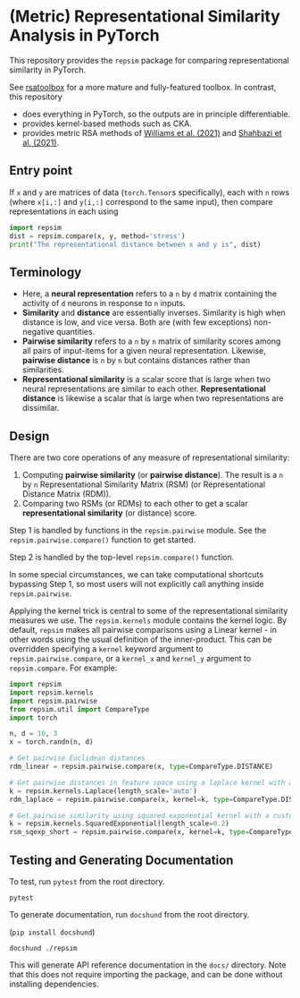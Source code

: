 (Metric) Representational Similarity Analysis in PyTorch
========================================================

This repository provides the `repsim` package for comparing representational similarity in PyTorch.

See [rsatoolbox](https://github.com/rsagroup/rsatoolbox) for a more mature and fully-featured toolbox. In contrast, this
repository
- does everything in PyTorch, so the outputs are in principle differentiable.
- provides kernel-based methods such as CKA.
- provides metric RSA methods of [Williams et al. (2021)](http://arxiv.org/abs/2110.14739) and [Shahbazi et al. (2021)](https://doi.org/10.1016/j.neuroimage.2021.118271).

## Entry point

If `x` and `y` are matrices of data (`torch.Tensor`s specifically), each with `n` rows (where `x[i,:]` and `y[i,:]` 
correspond to the same input), then compare representations in each using
```python
import repsim
dist = repsim.compare(x, y, method='stress')
print("The representational distance between x and y is", dist)
```

## Terminology

- Here, a **neural representation** refers to a `n` by `d` matrix containing the activity of `d` neurons in
response to `n` inputs.
- **Similarity** and **distance** are essentially inverses. Similarity is high when distance is low, and vice versa.
Both are (with few exceptions) non-negative quantities.
- **Pairwise similarity** refers to a `n` by `n` matrix of similarity scores among all pairs of input-items for a given 
neural representation. Likewise, **pairwise distance** is `n` by `n` but contains distances rather than similarities.
- **Representational similarity** is a scalar score that is large when two neural representations are similar to each
other. **Representational distance** is likewise a scalar that is large when two representations are dissimilar.

## Design

There are two core operations of any measure of representational similarity:

1. Computing **pairwise similarity** (or **pairwise distance**). The result is a `n` by `n` Representational Similarity
Matrix (RSM) (or Representational Distance Matrix (RDM)). 
2. Comparing two RSMs (or RDMs) to each other to get a scalar **representational similarity** (or distance) score. 

Step 1 is handled by functions in the `repsim.pairwise` module. See the `repsim.pairwise.compare()` function to get started.

Step 2 is handled by the top-level `repsim.compare()` function.

In some special circumstances, we can take computational shortcuts bypassing Step 1, so most users will not explicitly
call anything inside `repsim.pairwise`.

Applying the kernel trick is central to some of the representational similarity measures we use. The `repsim.kernels`
module contains the kernel logic. By default, `repsim` makes all pairwise comparisons using a Linear kernel - in other
words using the usual definition of the inner-product. This can be overridden specifying a `kernel` keyword argument to
`repsim.pairwise.compare`, or a `kernel_x` and `kernel_y` argument to `repsim.compare`. For example:
```python
import repsim
import repsim.kernels
import repsim.pairwise
from repsim.util import CompareType
import torch

n, d = 10, 3
x = torch.randn(n, d)

# Get pairwise Euclidean distances
rdm_linear = repsim.pairwise.compare(x, type=CompareType.DISTANCE)

# Get pairwise distances in feature space using a laplace kernel with an automatic length-scale
k = repsim.kernels.Laplace(length_scale='auto')
rdm_laplace = repsim.pairwise.compare(x, kernel=k, type=CompareType.DISTANCE)

# Get pairwise similarity using squared exponential kernel with a custom length-scale
k = repsim.kernels.SquaredExponential(length_scale=0.2)
rsm_sqexp_short = repsim.pairwise.compare(x, kernel=k, type=CompareType.INNER_PRODUCT)
```

## Testing and Generating Documentation

To test, run `pytest` from the root directory.

```shell
pytest
```

To generate documentation, run `docshund` from the root directory.

(`pip install docshund`)

```shell
docshund ./repsim
```

This will generate API reference documentation in the `docs/` directory. Note that this does not require importing the package, and can be done without installing dependencies.